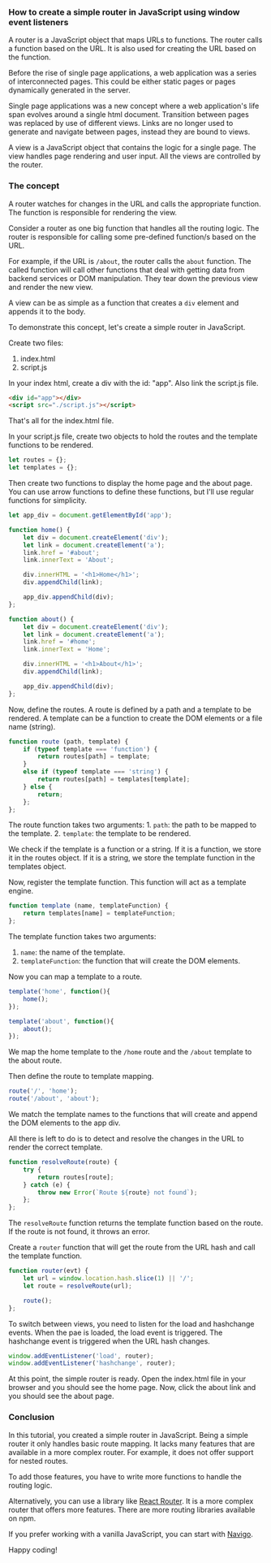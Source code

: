 ### How to create a simple router in JavaScript using window event listeners

A router is a JavaScript object that maps URLs to functions. The router calls a function based on the URL. It is also used for creating the URL based on the function.

Before the rise of single page applications, a web application was a series of interconnected pages. This could be either static pages or pages dynamically generated in the server.

Single page applications was a new concept where a web application's life span evolves around a single html document. Transition between pages was replaced by use of different views. Links are no longer used to generate and navigate between pages, instead they are bound to views.

A view is a JavaScript object that contains the logic for a single page. The view handles page rendering and user input. All the views are controlled by the router.

### The concept
A router watches for changes in the URL and calls the appropriate function. The function is responsible for rendering the view.

Consider a router as one big function that handles all the routing logic. The router is responsible for calling some pre-defined function/s based on the URL. 

For example, if the URL is `/about`, the router calls the `about` function. The called function will call other functions that deal with getting data from backend services or DOM manipulation. They tear down the previous view and render the new view.

A view can be as simple as a function that creates a `div` element and appends it to the body.

To demonstrate this concept, let's create a simple router in JavaScript.

Create two files:
1. index.html
2. script.js

In your index html, create a div with the id: "app". Also link the script.js file.

```html
<div id="app"></div>
<script src="./script.js"></script>
```

That's all for the index.html file.

In your script.js file, create two objects to hold the routes and the template functions to be rendered.

```javascript
let routes = {};
let templates = {};
```

Then create two functions to display the home page and the about page. You can use arrow functions to define these functions, but I'll use regular functions for simplicity.

```javascript
let app_div = document.getElementById('app');

function home() {
    let div = document.createElement('div');
    let link = document.createElement('a');
    link.href = '#about';
    link.innerText = 'About';

    div.innerHTML = '<h1>Home</h1>';
    div.appendChild(link);

    app_div.appendChild(div);
};

function about() {
    let div = document.createElement('div');
    let link = document.createElement('a');
    link.href = '#home';
    link.innerText = 'Home';

    div.innerHTML = '<h1>About</h1>';
    div.appendChild(link);

    app_div.appendChild(div);
};
```

Now, define the routes. A route is defined by a path and a template to be rendered. A template can be a function to create the DOM elements or a file name (string).

```javascript
function route (path, template) {
    if (typeof template === 'function') {
        return routes[path] = template;
    }
    else if (typeof template === 'string') {
        return routes[path] = templates[template];
    } else {
        return;
    };
};
```

The route function takes two arguments:
    1. `path`: the path to be mapped to the template.
    2. `template`: the template to be rendered.

We check if the template is a function or a string. If it is a function, we store it in the routes object. If it is a string, we store the template function in the templates object.

Now, register the template function. This function will act as a template engine.

```javascript
function template (name, templateFunction) {
    return templates[name] = templateFunction;
};
```

The template function takes two arguments:
   1. `name`: the name of the template.
   2. `templateFunction`: the function that will create the DOM elements.

Now you can map a template to a route.

```javascript
template('home', function(){
    home();
});

template('about', function(){
    about();
});
```
We map the home template to the `/home` route and the `/about` template to the about route.

Then define the route to template mapping.

```javascript
route('/', 'home');
route('/about', 'about');
```

We match the template names to the functions that will create and append the DOM elements to the app div.

All there is left to do is to detect and resolve the changes in the URL to render the correct template.

```javascript
function resolveRoute(route) {
    try {
        return routes[route];
    } catch (e) {
        throw new Error(`Route ${route} not found`);
    };
};
``` 
The `resolveRoute` function returns the template function based on the route. If the route is not found, it throws an error.

Create a `router` function that will get the route from the URL hash and call the template function.

```javascript
function router(evt) {
    let url = window.location.hash.slice(1) || '/';
    let route = resolveRoute(url);

    route();
};
```

To switch between views, you need to listen for the load and hashchange events. When the pae is loaded, the load event is triggered. The hashchange event is triggered when the URL hash changes.

```javascript
window.addEventListener('load', router);
window.addEventListener('hashchange', router);
```

At this point, the simple router is ready. Open the index.html file in your browser and you should see the home page. Now, click the about link and you should see the about page.

### Conclusion
In this tutorial, you created a simple router in JavaScript. Being a simple router it only handles basic route mapping. It lacks many features that are available in a more complex router. For example, it does not offer support for nested routes.

To add those features, you have to write more functions to handle the routing logic.

Alternatively, you can use a library like [React Router](https://reacttraining.com/react-router/web/guides/quick-start). It is a more complex router that offers more features. There are more routing libraries available on npm.

If you prefer working with a vanilla JavaScript, you can start with [Navigo](https://github.com/krasimir/navigo).

Happy coding!
